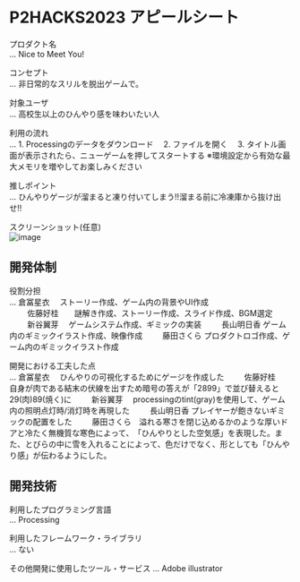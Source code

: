 # P2HACKS2023 アピールシート 

プロダクト名  
... Nice to Meet You!

コンセプト  
...  非日常的なスリルを脱出ゲームで。

対象ユーザ  
...  高校生以上のひんやり感を味わいたい人

利用の流れ  
...  1. Processingのデータをダウンロード
　2. ファイルを開く
　3. タイトル画面が表示されたら、ニューゲームを押してスタートする
  ※環境設定から有効な最大メモリを増やしてお楽しみください

推しポイント  
...  ひんやりゲージが溜まると凍り付いてしまう!!溜まる前に冷凍庫から抜け出せ!!

スクリーンショット(任意)  
![image](https://github.com/p2hacks2023/pre-11/assets/153336254/64aa0119-c252-4613-9385-54eb6e769238)

## 開発体制  

役割分担  
...  倉冨星衣　 ストーリー作成、ゲーム内の背景やUI作成  
　　 佐藤好桂　　謎解き作成、ストーリー作成、スライド作成、BGM選定
　　 新谷翼芽　  ゲームシステム作成、ギミックの実装
　　 長山明日香  ゲーム内のギミックイラスト作成、映像作成
　　 藤田さくら  プロダクトロゴ作成、ゲーム内のギミックイラスト作成

開発における工夫した点  
...  倉冨星衣　 ひんやりの可視化するためにゲージを作成した
　　 佐藤好桂　　自身が肉である結末の伏線を出すため暗号の答えが「2899」で並び替えると29(肉)89(焼く)に
　　 新谷翼芽　  processingのtint(gray)を使用して、ゲーム内の照明点灯時/消灯時を再現した
　　 長山明日香  プレイヤーが飽きないギミックの配置をした
　　 藤田さくら　​溢れる寒さを​閉じ込めるかのような厚いドアと​冷たく無機質な寒色によって、​「ひんやりとした空気感」を表現した。また、とびらの中に雪を入れることによって、色だけでなく、形としても「ひんやり感」が伝わるようにした。

## 開発技術 

利用したプログラミング言語  
...  Processing


利用したフレームワーク・ライブラリ  
...  ない

その他開発に使用したツール・サービス
...  Adobe illustrator
